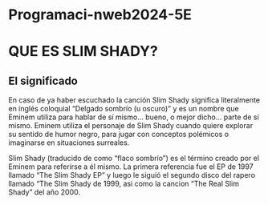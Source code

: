 # Programaci-nweb2024-5E
# QUE ES SLIM SHADY?
## **El significado** 
En caso de ya haber escuchado la canción Slim Shady significa literalmente en inglés coloquial “Delgado sombrío (u oscuro)” y es un nombre que Eminem utiliza para hablar de sí mismo… bueno, o mejor dicho… parte de sí mismo. Eminem utiliza el personaje de Slim Shady cuando quiere explorar su sentido de humor negro, para jugar con conceptos polémicos o imaginarse en situaciones surreales.

Slim Shady (traducido de como “flaco sombrío”) es el término creado por el Eminem para referirse a él mismo.
La primera referencia fue el EP de 1997 llamado “The Slim Shady EP” y luego le siguió el segundo disco del rapero llamado “The Slim Shady de 1999, asi como la cancion “The Real Slim Shady” del año 2000.
